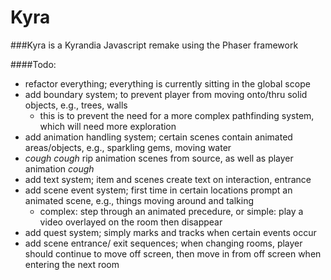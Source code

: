 # Kyra

###Kyra is a Kyrandia Javascript remake using the Phaser framework

####Todo:
  - refactor everything; everything is currently sitting in the global scope
  - add boundary system; to prevent player from moving onto/thru solid objects, e.g., trees, walls
    - this is to prevent the need for a more complex pathfinding system, which will need more exploration   
  - add animation handling system; certain scenes contain animated areas/objects, e.g., sparkling gems, moving water
  - *cough cough* rip animation scenes from source, as well as player animation *cough*
  - add text system; item and scenes create text on interaction, entrance
  - add scene event system; first time in certain locations prompt an animated scene, e.g., things moving around and talking
    - complex: step through an animated precedure, or simple: play a video overlayed on the room then disappear
  - add quest system; simply marks and tracks when certain events occur
  - add scene entrance/ exit sequences; when changing rooms, player should continue to move off screen, then move in from off screen when entering the next room
